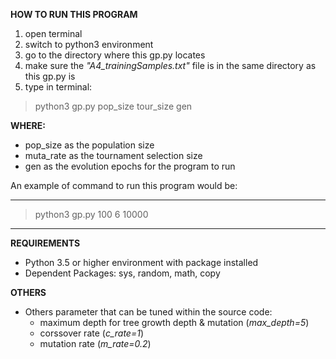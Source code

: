 **HOW TO RUN THIS PROGRAM**

1. open terminal
2. switch to python3 environment
3. go to the directory where this gp.py locates
4. make sure the *"A4_trainingSamples.txt"* file is in the same directory as this gp.py is
5. type in terminal:

> python3 gp.py pop_size tour_size gen

**WHERE:**

- pop_size as the population size
- muta_rate as the tournament selection size
- gen as the evolution epochs for the program to run


An example of command to run this program would be:

------------------------------------------------------------
> python3 gp.py 100 6 10000
------------------------------------------------------------

**REQUIREMENTS**
- Python 3.5 or higher environment with package installed
- Dependent Packages: sys, random, math, copy


**OTHERS**
- Others parameter that can be tuned within the source code:
    - maximum depth for tree growth depth & mutation (*max_depth=5*)
    - corssover rate (*c_rate=1*)
    - mutation rate (*m_rate=0.2*)
